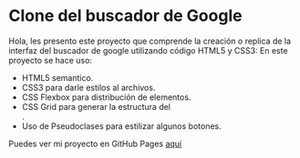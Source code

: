 # Clone del buscador de Google

Hola, les presento este proyecto que comprende la creación o replica de la interfaz del buscador de google utilizando código HTML5 y CSS3:
En este proyecto se hace uso:
- HTML5 semantico.
- CSS3 para darle estilos al archivos.
- CSS Flexbox para distribución de elementos.
- CSS Grid para generar la estructura del <footer>.
- Uso de Pseudoclases para estilizar algunos botones.


Puedes ver mi proyecto en GitHub Pages [aquí](https://apoloseth.github.io/Curso-Practico-HTML-CSS/ "aquí") 
